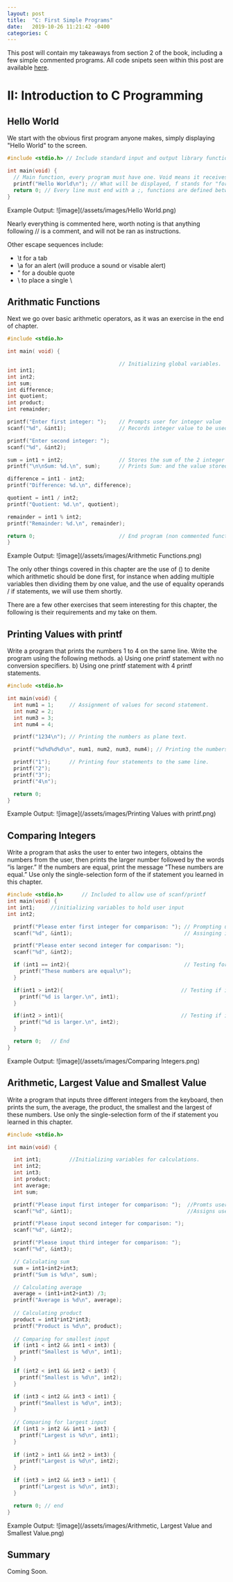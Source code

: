```yaml
---
layout: post
title:  "C: First Simple Programs"
date:   2019-10-26 11:21:42 -0400
categories: C
---
```


This post will contain my takeaways from section 2 of the book, including a few simple commented programs. All code snipets seen within this post are available [here](https://github.com/Jlance999/C-How-to-Program "C-How-to-Program Repo").

# II: Introduction to C Programming

## Hello World
We start with the obvious first program anyone makes, simply displaying "Hello World" to the screen.

```c
#include <stdio.h> // Include standard input and output library functions (such as printf).

int main(void) {
  // Main function, every program must have one. Void means it receives no values.
  printf("Hello World\n"); // What will be displayed, f stands for "formatted", \n an escape sequence which begins a new line after World
  return 0; // Every line must end with a ;, functions are defined between a set of braces. 0 is the value returned by this function as we do not need it to return a value.
}
```

Example Output:
![image](/assets/images/Hello World.png)


Nearly everything is commented here, worth noting is that anything following // is a comment, and will not be ran as instructions.

Other escape sequences include:
* \t for a tab
* \a for an alert (will produce a sound or visable alert)
* \" for a double quote
* \\ to place a single \

## Arithmatic Functions
Next we go over basic arithmetic operators, as it was an exercise in the end of chapter.

```c
#include <stdio.h>

int main( void) {

									// Initializing global variables.
int int1;
int int2;
int sum;
int difference;
int quotient;
int product;
int remainder;

printf("Enter first integer: ");	// Prompts user for integer value
scanf("%d", &int1);					// Records integer value to be used in calculations

printf("Enter second integer: ");
scanf("%d", &int2);

sum = int1 + int2;					// Stores the sum of the 2 integer variables as a sum variable.
printf("\n\nSum: %d.\n", sum);		// Prints Sum: and the value stored in the sum variable.

difference = int1 - int2;
printf("Difference: %d.\n", difference);

quotient = int1 / int2;
printf("Quotient: %d.\n", quotient);

remainder = int1 % int2;
printf("Remainder: %d.\n", remainder);

return 0;							// End program (non commented functions are self explanatory.)
}
```

Example Output:
![image](/assets/images/Arithmetic Functions.png)




The only other things covered in this chapter are the use of () to denite which arithmetic should be done first, for instance when adding multiple variables then dividing them by one value, and the use of equality operands / if statements,
 we will use them shortly.

 There are a few other exercises that seem interesting for this chapter, the following is their requirements and my take on them.

 
## Printing Values with printf
Write a program that prints the numbers 1 to 4 on the same
line. Write the program using the following methods.
a) Using one printf statement with no conversion specifiers.
b) Using one printf statement with 4 printf statements.

```c
#include <stdio.h>

int main(void) {
  int num1 = 1;     // Assignment of values for second statement.
  int num2 = 2;
  int num3 = 3;
  int num4 = 4;

  printf("1234\n"); // Printing the numbers as plane text.

  printf("%d%d%d%d\n", num1, num2, num3, num4); // Printing the numbers as integers.

  printf("1");      // Printing four statements to the same line.
  printf("2");
  printf("3");
  printf("4\n");

  return 0;
}
```
Example Output:
![image](/assets/images/Printing Values with printf.png)




## Comparing Integers
Write a program that asks the user to enter two integers, obtains the
numbers from the user, then prints the larger number followed by the words “is larger.” If the
numbers are equal, print the message “These numbers are equal.” Use only the single-selection
form of the if statement you learned in this chapter.

```c
#include <stdio.h>      // Included to allow use of scanf/printf
int main(void) {
int int1;     //initializing variables to hold user input
int int2;

  printf("Please enter first integer for comparison: "); // Prompting user for input
  scanf("%d", &int1);                                    // Assinging input to int variable

  printf("Please enter second integer for comparison: ");
  scanf("%d", &int2);

  if (int1 == int2){                                     // Testing for equal values
    printf("These numbers are equal\n");
  }

  if(int1 > int2){                                      // Testing if int1 is a larger int
    printf("%d is larger.\n", int1);
  }

  if(int2 > int1){                                      // Testing if int2 is a larger int
    printf("%d is larger.\n", int2);
  }

  return 0;   // End
}
```
Example Output:
![image](/assets/images/Comparing Integers.png)




## Arithmetic, Largest Value and Smallest Value
Write a program that inputs three different
integers from the keyboard, then prints the sum, the average, the product, the smallest and the largest of these numbers. Use only the single-selection form of the if statement you learned in this chapter.

```c
#include <stdio.h>

int main(void) {

  int int1;         //Initializing variables for calculations.
  int int2;
  int int3;
  int product;
  int average;
  int sum;

  printf("Please input first integer for comparison: ");  //Promts user for input
  scanf("%d", &int1);                                     //Assigns user input

  printf("Please input second integer for comparison: ");
  scanf("%d", &int2);

  printf("Please input third integer for comparison: ");
  scanf("%d", &int3);

  // Calculating sum
  sum = int1+int2+int3;
  printf("Sum is %d\n", sum);

  // Calculating average
  average = (int1+int2+int3) /3;
  printf("Average is %d\n", average);
  
  // Calculating product
  product = int1*int2*int3;
  printf("Product is %d\n", product);
  
  // Comparing for smallest input
  if (int1 < int2 && int1 < int3) {
    printf("Smallest is %d\n", int1);
  }

  if (int2 < int1 && int2 < int3) {
    printf("Smallest is %d\n", int2);
  }

  if (int3 < int2 && int3 < int1) {
    printf("Smallest is %d\n", int3);
  }
  
  // Comparing for largest input
  if (int1 > int2 && int1 > int3) {
    printf("Largest is %d\n", int1);
  }
  
  if (int2 > int1 && int2 > int3) {
    printf("Largest is %d\n", int2);
  }

  if (int3 > int2 && int3 > int1) {
    printf("Largest is %d\n", int3);
  }

  return 0; // end
}
```
Example Output:
![image](/assets/images/Arithmetic, Largest Value and Smallest Value.png)




## Summary
Coming Soon.